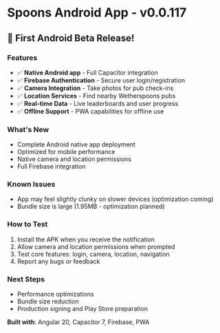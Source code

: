 # Spoons Android App - v0.0.117

## 🧪 First Android Beta Release!

### Features
- ✅ **Native Android app** - Full Capacitor integration
- ✅ **Firebase Authentication** - Secure user login/registration
- ✅ **Camera Integration** - Take photos for pub check-ins
- ✅ **Location Services** - Find nearby Wetherspoons pubs
- ✅ **Real-time Data** - Live leaderboards and user progress
- ✅ **Offline Support** - PWA capabilities for offline use

### What's New
- Complete Android native app deployment
- Optimized for mobile performance
- Native camera and location permissions
- Full Firebase integration

### Known Issues
- App may feel slightly clunky on slower devices (optimization coming)
- Bundle size is large (1.95MB - optimization planned)

### How to Test
1. Install the APK when you receive the notification
2. Allow camera and location permissions when prompted
3. Test core features: login, camera, location, navigation
4. Report any bugs or feedback

### Next Steps
- Performance optimizations
- Bundle size reduction
- Production signing and Play Store preparation

**Built with**: Angular 20, Capacitor 7, Firebase, PWA
